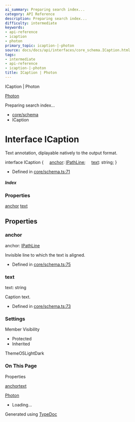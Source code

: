 ```yaml
---
ai_summary: Preparing search index...
category: API Reference
description: Preparing search index...
difficulty: intermediate
keywords:
- api-reference
- icaption
- photon
primary_topic: icaption-|-photon
source: docs/docs/api/interfaces/core_schema.ICaption.html
tags:
- intermediate
- api-reference
- icaption-|-photon
title: ICaption | Photon
---
```

ICaption | Photon

[Photon](../index.md)




Preparing search index...

* [core/schema](../modules/core_schema.md)
* ICaption

# Interface ICaption

Text annotation, diplayable natively to the output format.

interface ICaption {
    [anchor](#anchor): [IPathLine](core_schema.IPathLine.md);
    [text](#text): string;
}

* Defined in [core/schema.ts:71](https://github.com/mwhite454/photon/blob/main/packages/photon/src/core/schema.ts#L71)

##### Index

### Properties

[anchor](#anchor)
[text](#text)

## Properties

### anchor

anchor: [IPathLine](core_schema.IPathLine.md)

Invisible line to which the text is aligned.

* Defined in [core/schema.ts:75](https://github.com/mwhite454/photon/blob/main/packages/photon/src/core/schema.ts#L75)

### text

text: string

Caption text.

* Defined in [core/schema.ts:73](https://github.com/mwhite454/photon/blob/main/packages/photon/src/core/schema.ts#L73)

### Settings

Member Visibility

* Protected
* Inherited

ThemeOSLightDark

### On This Page

Properties

[anchor](#anchor)[text](#text)

[Photon](../index.md)

* Loading...

Generated using [TypeDoc](https://typedoc.org/)
